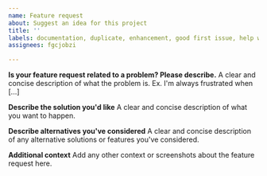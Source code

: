```yaml
---
name: Feature request
about: Suggest an idea for this project
title: ''
labels: documentation, duplicate, enhancement, good first issue, help wanted, question
assignees: fgcjobzi

---
```


**Is your feature request related to a problem? Please describe.**
A clear and concise description of what the problem is. Ex. I'm always frustrated when [...]

**Describe the solution you'd like**
A clear and concise description of what you want to happen.

**Describe alternatives you've considered**
A clear and concise description of any alternative solutions or features you've considered.

**Additional context**
Add any other context or screenshots about the feature request here.
